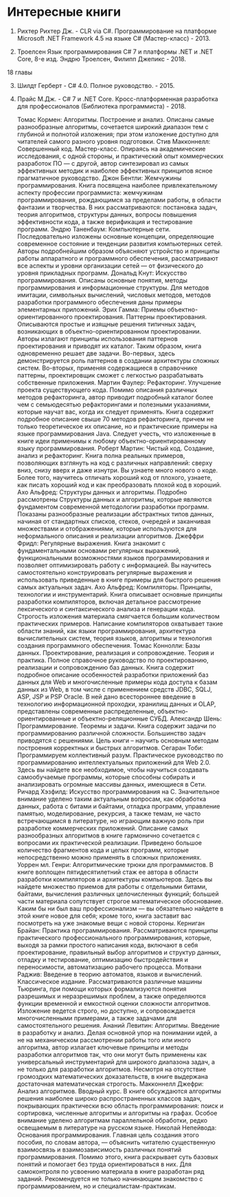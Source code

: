 # Интересные книги

1. Рихтер Рихтер Дж. -  CLR via C#. Программирование на платформе Microsoft .NET Framework 4.5 на языке C# (Мастер-класс) - 2013.

2. Троелсен Язык программирования C# 7 и платформы .NET и .NET Core, 8-е изд. Эндрю Троелсен, Филипп Джепикс - 2018.

18 главы

3. Шилдт Герберт - C# 4.0. Полное руководство. - 2015.

4. Прайс М.Дж. - C# 7 и .NET Core. Кросс-платформенная разработка для профессионалов (Библиотека программиста) - 2018.


    Томас Кормен: Алгоритмы. Построение и анализ. Описаны самые разнообразные алгоритмы, сочетается широкий диапазон тем с глубиной и полнотой изложения; при этом изложение доступно для читателей самого разного уровня подготовки. 
    Стив Макконнелл: Совершенный код. Мастер-класс. Опираясь на академические исследования, с одной стороны, и практический опыт коммерческих разработок ПО — с другой, автор синтезировал из самых эффективных методик и наиболее эффективных принципов ясное прагматичное руководство. 
    Джон Бентли: Жемчужины программирования. Книга посвящена наиболее привлекательному аспекту профессии программиста: жемчужинам программирования, рождающимся за пределами работы, в области фантазии и творчества. В них рассматриваются: постановка задач, теория алгоритмов, структуры данных, вопросы повышения эффективности кода, а также верификация и тестирование программ.
    Эндрю Таненбаум: Компьютерные сети. Последовательно изложены основные концепции, определяющие современное состояние и тенденции развития компьютерных сетей. Авторы подробнейшим образом объясняют устройство и принципы работы аппаратного и программного обеспечения, рассматривают все аспекты и уровни организации сетей — от физического до уровня прикладных программ. 
    Дональд Кнут: Искусство программирования. Описаны основные понятия, методы программирования и информационные структуры. Для методов имитации, символьных вычислений, числовых методов, методов разработки программного обеспечения даны примеры элементарных приложений.
    Эрих Гамма: Приемы объектно-ориентированного проектирования. Паттерны проектирования. Описываются простые и изящные решения типичных задач, возникающих в объектно-ориентированном проектировании. Авторы излагают принципы использования паттернов проектирования и приводят их каталог. Таким образом, книга одновременно решает две задачи. Во-первых, здесь демонстрируется роль паттернов в создании архитектуры сложных систем. Во-вторых, применяя содержащиеся в справочнике паттерны, проектировщик сможет с легкостью разрабатывать собственные приложения.
    Мартин Фаулер: Рефакторинг. Улучшение проекта существующего кода. Помимо описания различных методов рефакторинга, автор приводит подробный каталог более чем с семьюдесятью рефакторингами и полезными указаниями, которые научат вас, когда их следует применять. Книга содержит подробное описание свыше 70 методов рефакторинга, причем не только теоретическое их описание, но и практические примеры на языке программирования Java. Следует учесть, что изложенные в книге идеи применимы к любому объектно-ориентированному языку программирования.
    Роберт Мартин: Чистый код. Создание, анализ и рефакторинг. Книга полна реальных примеров, позволяющих взглянуть на код с различных направлений: сверху вниз, снизу вверх и даже изнутри. Вы узнаете много нового о коде. Более того, научитесь отличать хороший код от плохого, узнаете, как писать хороший код и как преобразовать плохой код в хороший.
    Ахо Альфред: Структуры данных и алгоритмы. Подробно рассмотрены Структуры данных и алгоритмы, которые являются фундаментом современной методологии разработки программ. Показаны разнообразные реализации абстрактных типов данных, начиная от стандартных списков, стеков, очередей и заканчивая множествами и отображениями, которые используются для неформального описания и реализации алгоритмов.
    Джеффри Фридл: Регулярные выражения. Книга знакомит с фундаментальными основами регулярных выражений, функциональными возможностями языков программирования и позволяет оптимизировать работу с информацией. Вы научитесь самостоятельно конструировать регулярные выражения и использовать приведенные в книге примеры для быстрого решения самых актуальных задач.
    Ахо Альфред: Компиляторы. Принципы, технологии и инструментарий. Книга описывает основные принципы разработки компиляторов, включая детальное рассмотрение лексического и синтаксического анализа и генерации кода. Строгость изложения материала смягчается большим количеством практических примеров. Написание компиляторов охватывает такие области знаний, как языки программирования, архитектура вычислительных систем, теория языков, алгоритмы и технология создания программного обеспечения.
    Томас Коннолли: Базы данных. Проектирование, реализация и сопровождение. Теория и практика. Полное справочное руководство по проектированию, реализации и сопровождению баз данных. Книга содержит подробное описание особенностей разработки приложений баз данных для Web и многочисленные примеры кода доступа к базам данных из Web, в том числе с применением средств JDBC, SQLJ, ASP, JSP и PSP Oracle. В ней дано всестороннее введение в технологию информационной проходки, хранилищ данных и OLAP, представлены современные распределенные, объектно-ориентированные и объектно-реляционные СУБД.
    Александр Шень: Программирование. Теоремы и задачи. Книга содержит задачи по программированию различной сложности. Большинство задач приводятся с решениями. Цель книги – научить основным методам построения корректных и быстрых алгоритмов. 
    Сегаран Тоби: Программируем коллективный разум. Практическое руководство по программированию интеллектуальных приложений для Web 2.0. Здесь вы найдете все необходимое, чтобы научиться создавать самообучаемые программы, которые способны собирать и анализировать огромные массивы данных, имеющиеся в Сети.
    Ричард Хэзфилд: Искусство программирования на C. Значительное внимание уделено таким актуальным вопросам, как обработка данных, работа с битами и байтами, отладка программ, управление памятью, моделирование, рекурсия, а также темам, не часто встречающимся в литературе, но играющим важную роль при разработке коммерческих приложений. Описание самых разнообразных алгоритмов в книге гармонично сочетается с вопросами их практической реализации. Приведено большое количество фрагментов кода и целых программ, которые непосредственно можно применять в сложных приложениях.
    Уоррен мл. Генри: Алгоритмические трюки для программистов. В книге воплощен пятидесятилетний стаж ее автора в области разработки компиляторов и архитектуры компьютеров. Здесь вы найдете множество приемов для работы с отдельными битами, байтами, вычисления различных целочисленных функций; большей части материала сопутствует строгое математическое обоснование. Каким бы ни был ваш профессионализм — вы обязательно найдете в этой книге новое для себя; кроме того, книга заставит вас посмотреть на уже знакомые вещи с новой стороны. 
    Керниган Брайан: Практика программирования. Рассматриваются принципы практического профессионального программирования, которые, выходя за рамки простого написания кода, включают в себя проектирование, правильный выбор алгоритмов и структур данных, отладку и тестирование, оптимизацию быстродействия и переносимости, автоматизацию рабочего процесса.
    Мотвани Раджив: Введение в теорию автоматов, языков и вычислений. Классическое издание. Рассматриваются различные машины Тьюринга, при помощи которых формализуются понятия разрешимых и неразрешимых проблем, а также определяются функции временной и емкостной оценки сложности алгоритмов. Изложение ведется строго, но доступно, и сопровождается многочисленными примерами, а также задачами для самостоятельного решения.
    Ананий Левитин: Алгоритмы. Введение в разработку и анализ. Делая основной упор на понимании идей, а не на механическом рассмотрении работы того или иного алгоритма, автор излагает ключевые принципы и методы разработки алгоритмов так, что они могут быть применены как универсальный инструментарий для широкого диапазона задач, а не только для разработки алгоритмов. Несмотря на отсутствие громоздких математических доказательств, в книге выдержана достаточная математическая строгость.
    Макконнелл Джефри: Анализ алгоритмов. Вводный курс. В книге обсуждаются алгоритмы решения наиболее широко распространенных классов задач, покрывающих практически всю область программирования: поиск и сортировка, численные алгоритмы и алгоритмы на графах. Особое внимание уделено алгоритмам параллельной обработки, редко освещаемым в литературе на русском языке.
    Николай Непейвода: Основания программирования. Главная цель создания этого пособия, по словам автора, — объяснить читателю существенную взаимосвязь и взаимозависимость различных понятий программирования. Помимо этого, книга раскрывает суть базовых понятий и помогает без труда ориентироваться в них. Для самоконтроля по усвоению материала в книге разработан ряд заданий. Рекомендуется не только начинающим знакомство с программированием, но и специалистам-практикам.
